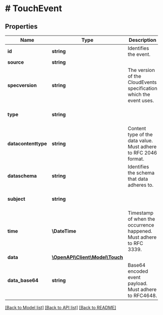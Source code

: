 # # TouchEvent

## Properties

Name | Type | Description | Notes
------------ | ------------- | ------------- | -------------
**id** | **string** | Identifies the event. |
**source** | **string** |  |
**specversion** | **string** | The version of the CloudEvents specification which the event uses. |
**type** | **string** |  | [default to 'touch']
**datacontenttype** | **string** | Content type of the data value. Must adhere to RFC 2046 format. | [optional]
**dataschema** | **string** | Identifies the schema that data adheres to. | [optional]
**subject** | **string** |  | [optional] [default to 'node']
**time** | **\DateTime** | Timestamp of when the occurrence happened. Must adhere to RFC 3339. | [optional]
**data** | [**\OpenAPI\Client\Model\Touch**](Touch.md) |  | [optional]
**data_base64** | **string** | Base64 encoded event payload. Must adhere to RFC4648. | [optional]

[[Back to Model list]](../../README.md#models) [[Back to API list]](../../README.md#endpoints) [[Back to README]](../../README.md)
